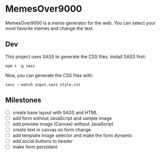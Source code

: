 # MemesOver9000

MemesOver9000 is a meme generator for the web. You can select your most favorite memes and change the text.

## Dev

This project uses SASS to generate the CSS files. Install SASS first:

```
npm i -g sass
```

Now, you can generate the CSS files with:

```
sass --watch input.sass style.css
```

## Milestones

- [ ] create base layout with SASS and HTML
- [ ] add form without JavaScript and sample image
- [ ] add preview image (Canvas) without JavaScript
- [ ] create text in canvas on form change
- [ ] add template image selector and make the form dynamic
- [ ] add social buttons to header
- [ ] make form persistent

